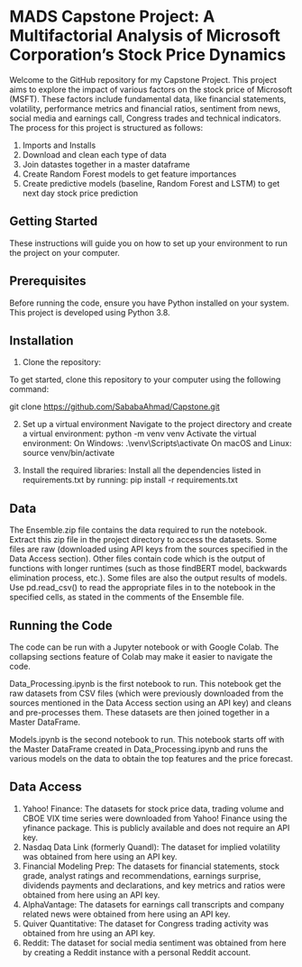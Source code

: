 # MADS Capstone Project: A Multifactorial Analysis of Microsoft Corporation’s Stock Price Dynamics

Welcome to the GitHub repository for my Capstone Project. This project aims to explore the impact of various factors on the stock price of Microsoft (MSFT).
These factors include fundamental data, like financial statements, volatility, performance metrics and financial ratios, sentiment from news, social media and earnings call, Congress trades and technical indicators. The process for this project is structured as follows:
1. Imports and Installs
2. Download and clean each type of data
3. Join datastes together in a master dataframe
4. Create Random Forest models to get feature importances
5. Create predictive models (baseline, Random Forest and LSTM) to get next day stock price prediction

## Getting Started
These instructions will guide you on how to set up your environment to run the project on your computer.
## Prerequisites
Before running the code, ensure you have Python installed on your system. This project is developed using Python 3.8. 

## Installation
1. Clone the repository:

  To get started, clone this repository to your computer using the following command:

  git clone https://github.com/SababaAhmad/Capstone.git

2. Set up a virtual environment
  Navigate to the project directory and create a virtual environment:
  python -m venv venv
  Activate the virtual environment:
    On Windows: .\venv\Scripts\activate
    On macOS and Linux: source venv/bin/activate

3. Install the required libraries:
   Install all the dependencies listed in requirements.txt by running:
   pip install -r requirements.txt

## Data
The Ensemble.zip file contains the data required to run the notebook. Extract this zip file in the project directory to access the datasets. Some files are raw (downloaded using API keys from the sources specified in the Data Access section). Other files contain code which is the output of functions with longer runtimes (such as those findBERT model, backwards elimination process, etc.). Some files are also the output results of models. Use pd.read_csv() to read the appropriate files in to the notebook in the specified cells, as stated in the comments of the Ensemble file. 

## Running the Code
The code can be run with a Jupyter notebook or with Google Colab. The collapsing sections feature of Colab may make it easier to navigate the code.

Data_Processing.ipynb is the first notebook to run. This notebook get the raw datasets from CSV files (which were previously downloaded from the sources mentioned in the Data Access section using an API key) and cleans and pre-processes them. These datasets are then joined together in a Master DataFrame.

Models.ipynb is the second notebook to run. This notebook starts off with the Master DataFrame created in Data_Processing.ipynb and runs the various models on the data to obtain the top features and the price forecast.

## Data Access
1. Yahoo! Finance: The datasets for stock price data, trading volume and CBOE VIX time series were downloaded from Yahoo! Finance using the yfinance package. This is publicly available and does not require an API key.
2. Nasdaq Data Link (formerly Quandl): The dataset for implied volatility was obtained from here using an API key.
3. Financial Modeling Prep: The datasets for financial statements, stock grade, analyst ratings and recommendations, earnings surprise, dividends payments and declarations, and key metrics and ratios were obtained from here using an API key.
4. AlphaVantage: The datasets for earnings call transcripts and company related news were obtained from here using an API key.
5. Quiver Quantitative: The dataset for Congress trading activity was obtained from hre using an API key.
6. Reddit: The dataset for social media sentiment was obtained from here by creating a Reddit instance with a personal Reddit account.

